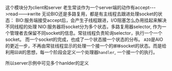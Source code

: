 这个模块分为client和server
老生常谈作为一个server端的动作有accept--->read--->write
无论BIO还是多路复用，都是有主线程去跟进处理socket的状态：
BIO:服务端接受accept后，会产生子线程跟进，I/O阻塞怎么办用挂起来解决不同线程的处理
NIO:服务器将socket分为多个状态，多路复用器selector, 作为一个管理者去保留不同socket的信息。常驻线程负责轮询selector，执行一个一个socket。
而一个socket的完成，也成了一个状态接一个状态的分布。
`AIO`是AIO的更近一步，不再由常驻线程显示的处理一个接一个的`挪移`socket的状态。而是给利用`回调`的思想，每一个阶段会定义一个处理器`handler`,
一个接一个的执行。

所以server示例中可见多个hanlder的定义